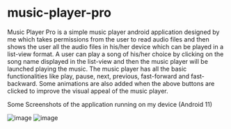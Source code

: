 # music-player-pro


Music Player Pro is a simple music player android application designed by me which takes permissions from the user to read audio files and then shows the user all the audio files in his/her device which can be played in a list-view format.
A user can play a song of his/her choice by clicking on the song name displayed in the list-view and then the music player will be launched playing the music. 
The music player has all the basic functionalities like play, pause, next, previous, fast-forward and fast-backward. 
Some animations are also added when the above buttons are clicked to improve the visual appeal of the music player.


Some Screenshots of the application running on my device (Android 11)

![image](https://user-images.githubusercontent.com/81374292/176896562-bddc757d-2035-4eae-bdb5-d1f2845cd59e.png)
![image](https://user-images.githubusercontent.com/81374292/176896602-6d4a7c5a-c6f0-4aa2-bd3d-ce6fd5ca06f7.png)
